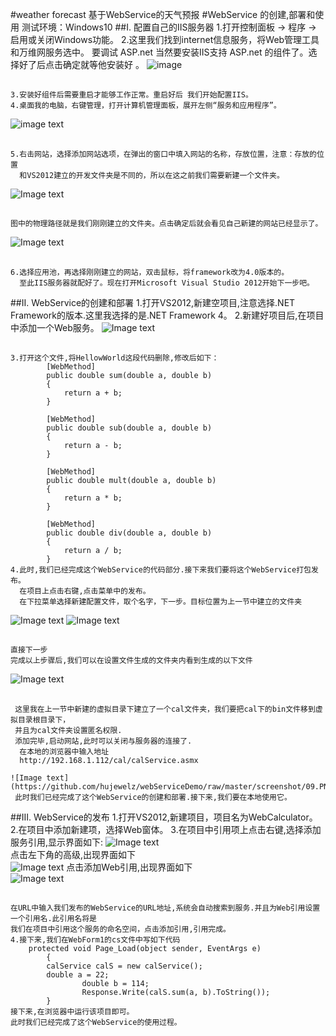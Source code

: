 #weather forecast
基于WebService的天气预报
#WebService 的创建,部署和使用
测试环境：Windows10 
##I. 配置自己的IIS服务器
	1.打开控制面板 -> 程序 -> 启用或关闭Windows功能。
	2.这里我们找到internet信息服务，将Web管理工具和万维网服务选中。
          要调试 ASP.net 当然要安装IIS支持 ASP.net 的组件了。选择好了后点击确定就等他安装好 。
 ![image](https://raw.githubusercontent.com/hujewelz/webServiceDemo/master/screenshot/01.PNG)
##
 	3.安装好组件后需要重启才能够工作正常。重启好后 我们开始配置IIS。
  	4.桌面我的电脑，右键管理，打开计算机管理面板，展开左侧“服务和应用程序”。

 ![image text](https://raw.githubusercontent.com/hujewelz/webServiceDemo/master/screenshot/02.PNG)
##
  	5.右击网站，选择添加网站选项，在弹出的窗口中填入网站的名称，存放位置，注意：存放的位置
   	  和VS2012建立的开发文件夹是不同的，所以在这之前我们需要新建一个文件夹。
![Image text](https://github.com/hujewelz/webServiceDemo/raw/master/screenshot/03.PNG)
##
	图中的物理路径就是我们刚刚建立的文件夹。点击确定后就会看见自己新建的网站已经显示了。
![Image text](https://github.com/hujewelz/webServiceDemo/raw/master/screenshot/04.PNG)
##
	6.选择应用池，再选择刚刚建立的网站，双击鼠标，将framework改为4.0版本的。
	  至此IIS服务器就配好了。现在打开Microsoft Visual Studio 2012开始下一步吧。
##II. WebService的创建和部署
  	1.打开VS2012,新建空项目,注意选择.NET Framework的版本.这里我选择的是.NET Framework 4。
  	2.新建好项目后,在项目中添加一个Web服务。
 ![Image text](https://github.com/hujewelz/webServiceDemo/raw/master/screenshot/05.PNG)
##
  	3.打开这个文件,将HellowWorld这段代码删除,修改后如下：
	    	[WebMethod]
        	public double sum(double a, double b)
	        {
	            return a + b;
	        }
	
	        [WebMethod]
	        public double sub(double a, double b)
	        {
	            return a - b;
	        }
	
	        [WebMethod]
	        public double mult(double a, double b)
	        {
	            return a * b;
	        }
	
	        [WebMethod]
	        public double div(double a, double b)
	        {
	            return a / b;
	        }
	4.此时,我们已经完成这个WebService的代码部分.接下来我们要将这个WebService打包发布。
	  在项目上点击右键,点击菜单中的发布。
	  在下拉菜单选择新建配置文件，取个名字，下一步。目标位置为上一节中建立的文件夹
	  
![Image text](https://github.com/hujewelz/webServiceDemo/raw/master/screenshot/06.PNG)
![Image text](https://github.com/hujewelz/webServiceDemo/raw/master/screenshot/07.PNG)
##
 	直接下一步
 	完成以上步骤后,我们可以在设置文件生成的文件夹内看到生成的以下文件
 	
![Image text](https://github.com/hujewelz/webServiceDemo/raw/master/screenshot/08.PNG)
##
	 这里我在上一节中新建的虚拟目录下建立了一个cal文件夹，我们要把cal下的bin文件移到虚拟目录根目录下，
	 并且为cal文件夹设置匿名权限.
	 添加完毕,启动网站,此时可以关闭与服务器的连接了.
	  在本地的浏览器中输入地址
	  http://192.168.1.112/cal/calService.asmx
	  
	![Image text](https://github.com/hujewelz/webServiceDemo/raw/master/screenshot/09.PNG)
	 此时我们已经完成了这个WebService的创建和部署.接下来,我们要在本地使用它。
##III. WebService的发布
  	1.打开VS2012,新建项目，项目名为WebCalculator。
  	2.在项目中添加新建项，选择Web窗体。
  	3.在项目中引用项上点击右键,选择添加服务引用,显示界面如下:
![Image text](https://github.com/hujewelz/webServiceDemo/raw/master/screenshot/10.PNG)<br>
	点击左下角的高级,出现界面如下<br>
![Image text](https://github.com/hujewelz/webServiceDemo/raw/master/screenshot/11.PNG)
	点击添加Web引用,出现界面如下<br>
![Image text](https://github.com/hujewelz/webServiceDemo/raw/master/screenshot/12.PNG)
##
	在URL中输入我们发布的WebService的URL地址,系统会自动搜索到服务.并且为Web引用设置一个引用名.此引用名将是
	我们在项目中引用这个服务的命名空间，点击添加引用,引用完成。
	4.接下来,我们在WebForm1的cs文件中写如下代码
		protected void Page_Load(object sender, EventArgs e)
	        {
			calService calS = new calService();
			double a = 22;  
            		double b = 114;  
            		Response.Write(calS.sum(a, b).ToString());  
	        }
	接下来,在浏览器中运行该项目即可。
	此时我们已经完成了这个WebService的使用过程。
	
	  
	
	
